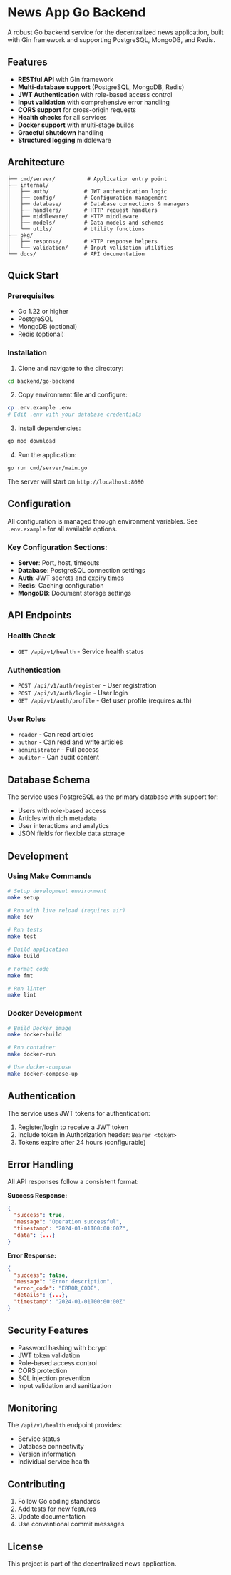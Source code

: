 # News App Go Backend

A robust Go backend service for the decentralized news application, built with Gin framework and supporting PostgreSQL, MongoDB, and Redis.

## Features

- **RESTful API** with Gin framework
- **Multi-database support** (PostgreSQL, MongoDB, Redis)
- **JWT Authentication** with role-based access control
- **Input validation** with comprehensive error handling
- **CORS support** for cross-origin requests
- **Health checks** for all services
- **Docker support** with multi-stage builds
- **Graceful shutdown** handling
- **Structured logging** middleware

## Architecture

```
├── cmd/server/          # Application entry point
├── internal/
│   ├── auth/           # JWT authentication logic
│   ├── config/         # Configuration management
│   ├── database/       # Database connections & managers
│   ├── handlers/       # HTTP request handlers
│   ├── middleware/     # HTTP middleware
│   ├── models/         # Data models and schemas
│   └── utils/          # Utility functions
├── pkg/
│   ├── response/       # HTTP response helpers
│   └── validation/     # Input validation utilities
└── docs/               # API documentation
```

## Quick Start

### Prerequisites

- Go 1.22 or higher
- PostgreSQL
- MongoDB (optional)
- Redis (optional)

### Installation

1. Clone and navigate to the directory:
```bash
cd backend/go-backend
```

2. Copy environment file and configure:
```bash
cp .env.example .env
# Edit .env with your database credentials
```

3. Install dependencies:
```bash
go mod download
```

4. Run the application:
```bash
go run cmd/server/main.go
```

The server will start on `http://localhost:8080`

## Configuration

All configuration is managed through environment variables. See `.env.example` for all available options.

### Key Configuration Sections:

- **Server**: Port, host, timeouts
- **Database**: PostgreSQL connection settings
- **Auth**: JWT secrets and expiry times
- **Redis**: Caching configuration
- **MongoDB**: Document storage settings

## API Endpoints

### Health Check
- `GET /api/v1/health` - Service health status

### Authentication
- `POST /api/v1/auth/register` - User registration
- `POST /api/v1/auth/login` - User login
- `GET /api/v1/auth/profile` - Get user profile (requires auth)

### User Roles
- `reader` - Can read articles
- `author` - Can read and write articles
- `administrator` - Full access
- `auditor` - Can audit content

## Database Schema

The service uses PostgreSQL as the primary database with support for:
- Users with role-based access
- Articles with rich metadata
- User interactions and analytics
- JSON fields for flexible data storage

## Development

### Using Make Commands

```bash
# Setup development environment
make setup

# Run with live reload (requires air)
make dev

# Run tests
make test

# Build application
make build

# Format code
make fmt

# Run linter
make lint
```

### Docker Development

```bash
# Build Docker image
make docker-build

# Run container
make docker-run

# Use docker-compose
make docker-compose-up
```

## Authentication

The service uses JWT tokens for authentication:

1. Register/login to receive a JWT token
2. Include token in Authorization header: `Bearer <token>`
3. Tokens expire after 24 hours (configurable)

## Error Handling

All API responses follow a consistent format:

**Success Response:**
```json
{
  "success": true,
  "message": "Operation successful",
  "timestamp": "2024-01-01T00:00:00Z",
  "data": {...}
}
```

**Error Response:**
```json
{
  "success": false,
  "message": "Error description",
  "error_code": "ERROR_CODE",
  "details": {...},
  "timestamp": "2024-01-01T00:00:00Z"
}
```

## Security Features

- Password hashing with bcrypt
- JWT token validation
- Role-based access control
- CORS protection
- SQL injection prevention
- Input validation and sanitization

## Monitoring

The `/api/v1/health` endpoint provides:
- Service status
- Database connectivity
- Version information
- Individual service health

## Contributing

1. Follow Go coding standards
2. Add tests for new features
3. Update documentation
4. Use conventional commit messages

## License

This project is part of the decentralized news application.